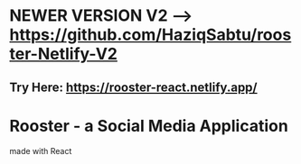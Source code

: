# NEWER VERSION V2 --> https://github.com/HaziqSabtu/rooster-Netlify-V2 

## Try Here: https://rooster-react.netlify.app/

# Rooster - a Social Media Application
made with React
